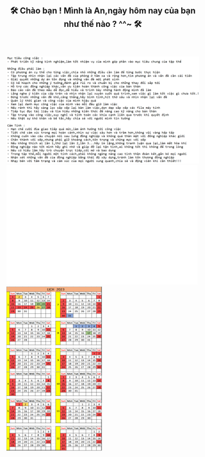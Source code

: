 


<h2 align="center">🛠 Chào bạn ! Mình là An,ngày hôm nay của bạn như thế nào ? ^^~ 🛠</h2>
  <br>
  <h2 align="left"><img src="images/Anlx.PNG" width="1500"/>
 <align="left"> <img src="svg/trungquandev.svg" width="500" /> <align="right"><img src="images/Lich_2023.png" width="250"/>

